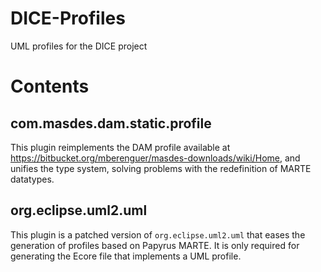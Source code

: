 # DICE-Profiles
UML profiles for the DICE project

# Contents

## com.masdes.dam.static.profile

This plugin reimplements the DAM profile available at https://bitbucket.org/mberenguer/masdes-downloads/wiki/Home, and unifies the type system, solving problems with the redefinition of MARTE datatypes.

## org.eclipse.uml2.uml

This plugin is a patched version of `org.eclipse.uml2.uml` that eases the generation of profiles based on Papyrus MARTE.
It is only required for generating the Ecore file that implements a UML profile.
